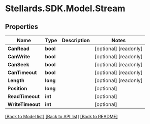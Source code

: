 # Stellards.SDK.Model.Stream

## Properties

Name | Type | Description | Notes
------------ | ------------- | ------------- | -------------
**CanRead** | **bool** |  | [optional] [readonly] 
**CanWrite** | **bool** |  | [optional] [readonly] 
**CanSeek** | **bool** |  | [optional] [readonly] 
**CanTimeout** | **bool** |  | [optional] [readonly] 
**Length** | **long** |  | [optional] [readonly] 
**Position** | **long** |  | [optional] 
**ReadTimeout** | **int** |  | [optional] 
**WriteTimeout** | **int** |  | [optional] 

[[Back to Model list]](../README.md#documentation-for-models) [[Back to API list]](../README.md#documentation-for-api-endpoints) [[Back to README]](../README.md)

